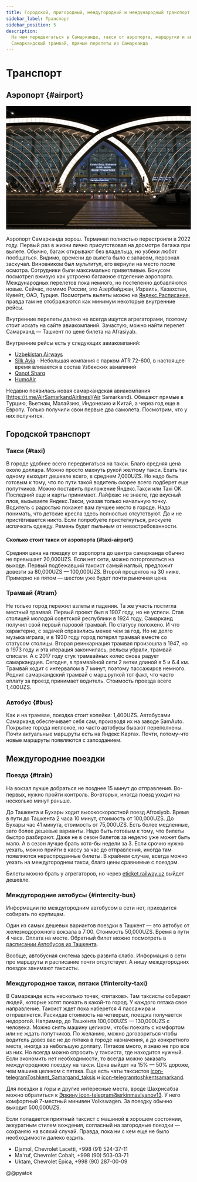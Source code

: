 ```yaml
---
title: Городской, пригородный, междугородний и международный транспорт
sidebar_label: Транспорт
sidebar_position: 5
description:
  На чем передвигаться в Самарканде, такси от аэропорта, маршрутки и автобусы,
  Самаркандский трамвай, прямые перелеты из Самарканда
---
```


# Транспорт

## Аэропорт {#airport}

![Самаркандский Аэропорт](../samarkand/img/airport.jpg)

Аэропорт Самарканда хорош. Терминал полностью перестроили в 2022 году. Первый
раз в жизни лично присутствовал на досмотре багажа при вылете. Обычно, багаж
открывают без владельца, но узбеки любят пообщаться. Видимо, времени до вылета
было с запасом, персонал заскучал. Виновником был мультитул, его вернули на
место после осмотра. Сотрудники были максимально приветливые. Бонусом посмотрел
вживую как устроено багажное отделение аэропорта. Международных перелетов пока
немного, но постепенно добавляются новые. Сейчас, помимо России, это
Азербайджан, Израиль, Казахстан, Кувейт, ОАЭ, Турция. Посмотреть вылеты можно на
[Яндекс.Расписание](https://rasp.yandex.uz/station/9623553/), правда там не
отображаются как минимум некоторые внутренние рейсы.

Внутренние перелеты далеко не всегда ищутся агрегаторами, поэтому стоит искать
на сайте авиакомпаний. Зачастую, можно найти перелет Самарканд — Ташкент по цене
билета на Afrasiyab.

Внутренние рейсы есть у следующих авиакомпаний:

- [Uzbekistan Airways](https://www.uzairways.com/ru)
- [Silk Avia](https://silk-avia.com/ru/) - Небольшая компания с парком ATR
  72-600, в настоящее время вливается в состав Узбекских авиалиний
- [Qanot Sharq](https://www.qanotsharq.com/)
- [HumoAir](https://flyhumo.com/)

Недавно появилась новая самаркандская авиакомпания
[https://t.me/AirSamarkandAirlines](Air Samarkand). Обещают прямые в Турцию,
Вьетнам, Малайзию, Индонезию и Китай, а через год еще в Европу. Только получили
свои первые два самолета. Посмотрим, что у них получится.

## Городской транспорт

### Такси {#taxi}

В городе удобнее всего передвигаться на такси. Благо средняя цена около доллара.
Можно просто махнуть рукой желтому такси. Ехать так одному выходит дешевле
всего, в среднем 7,000UZS. Но надо быть готовым к тому, что по пути такой
водитель скорее всего подберет еще попутчиков. Можно поставить приложение
Яндекс.Такси или Taxi OK. Последний еще и карты принимает. Лайфхак: не знаете,
где вкусный плов, вызываете Яндекс.Такси, указав только начальную точку.
Водитель с радостью покажет вам лучшее место в городе. Надо понимать, что
детские кресла здесь полностью отсутствуют. Да и не пристёгивается никто. Если
попробуете пристегнуться, рискуете испачкать одежду. Ремень будет пыльным от
невостребованности.

#### Сколько стоит такси от аэропорта {#taxi-airport}

Средняя цена на поездку от аэропорта до центра самарканда обычно не превышает
20,000UZS. Если нет сети, можно поторговаться на выходе. Первый подбежавший
таксист самый наглый, предложит довезти за 80,000UZS — 100,000UZS. Второй
процентов на 30 ниже. Примерно на пятом — шестом уже будет почти рыночная цена.

### Трамвай {#tram}

Не только город пережил взлеты и падения. Та же участь постигла местный трамвай.
Первый проект был в 1907 году, но не успели. Став столицей молодой советской
республики в 1924 году, Самарканд получил свой первый паровой трамвай. По
статусу положено. И что характерно, с задачей справились менее чем за год. Но не
долго музыка играла, и в 1930 году город потерял трамвай вместе со статусом
столицы. Вторая реинкарнация трамвая произошла в 1947, но в 1973 году и эта
итерация закончилась, рельсы убрали, трамвай списали. А с 2017 году стук
трамвайных колес снова радует самаркандцев. Сегодня, в трамвайной сети 2 ветки
длиной в 5 и 6.4 км. Трамвай ходит с интервалом в 7 минут, поэтому пассажиров
немного. Роднит самаркандский трамвай с маршруткой тот факт, что часто оплату за
проезд принимает водитель. Стоимость проезда всего 1,400UZS.

### Автобус {#bus}

Как и на трамвае, поездка стоит копейки: 1,400UZS. Автобусами Самарканд
обеспечивает себя сам, производя их на заводе SamAuto. Покрытие города неплохое,
но часто автобусы бывают переполнены. Почти актуальные маршруты есть на Яндекс
Картах. Почти, потому-что новые маршруты появляются с запозданием.

## Междугородние поездки

### Поезда {#train}

На вокзал лучше добраться не позднее 15 минут до отправления. Во-первых, нужно
пройти контроль. Во-вторых, иногда поезд уходит на несколько минут раньше.

До Ташкента и Бухары ходит высокоскоростной поезд Afrosiyob. Время в пути до
Ташкента 2 часа 10 минут, стоимость от 100,000UZS. До Бухары час 41 минута,
стоимость от 75,000UZS. Есть более медленные, зато более дешевые варианты. Надо
быть готовым к тому, что билеты быстро разбирают. Даже не в сезон билетов за
неделю уже может быть мало. А в сезон лучше брать хотя-бы недели за 3. Если
срочно нужно уехать, можно прийти в кассу за час до отправления, иногда там
появляются нераспроданные билеты. В крайнем случае, всегда можно уехать на
междугороднем такси, благо цены сравнимые с поездом.

Билеты можно брать у агрегаторов, но через
[eticket.railway.uz](https://eticket.railway.uz/) выйдет дешевле.

### Междугородние автобусы {#intercity-bus}

Информации по междугородним автобусом в сети нет, приходится собирать по
крупицам.

Один из самых дешевых вариантов поездки в Ташкент — это автобус от
железнодорожного вокзала в 7:00. Стоимость 50,000UZS. Время в пути 4 часа.
Оплата на месте. Обратный билет можно посмотреть в&nbsp;
[расписании Автобусов из Ташкента](https://www.mintrans.uz/ru/useful-articles/toshkent-avtovokzalidan-qatnovchi-shaharlararo-avtobus-yo-nalishlari-jadvali).

Вообще, автобусная система здесь развита слабо. Информация в сети про маршруты и
расписание почти отсутствует. А нишу междугородних поездок занимают таксисты.

### Междугородное такси, пятаки {#intercity-taxi}

В Самарканде есть несколько точек, «пятаков». Там таксисты собирают людей,
которые хотят поехать в какой-то город. У каждого пятака свое направление.
Таксист ждет пока наберется 4 пассажира и отправляется. Раскидав стоимость на
четверых, поездка получается недорогой. Например, до Ташкента 100,000UZS —
130,000UZS с человека. Можно снять машину целиком, чтобы поехать с комфортом или
не ждать попутчиков. По желанию, можно договориться чтобы водитель довез вас не
до пятака в городе назначения, а до конкретного места, иногда за небольшую
доплату. Пятаков много, я знаю не про все из них. Но всегда можно спросить у
таксиста, где находится нужный. Если экономить нет необходимости, то всегда
можно заказать междугороднюю поездку на такси. Цена выйдет на 15% — 50% дороже,
чем машина целиком с пятака. Еще есть чаты таксистов
[icon-telegram&#8288;Toshkent_Samarqand_taksis](https://t.me/Toshkent_Samarqand_taksis)
и [icon-telegram&#8288;toshkentsamarkand](https://t.me/toshkentsamarkand).

Для поездки в горы и другие интересные места, вроде Шахрисабза можно обратиться
к [Эркину icon-telegram&#8288;@erkinmavlyanov13](https://t.me/erkinmavlyanov13).
У него комфортный 7-местный минивен Volkswagen. За поездку обычно выходит
500,000UZS.

Если попадается приятный таксист с машиной в хорошем состоянии, аккуратным
стилем вождения, согласный на загородные поездки — сохраняю на всякий случай.
Правда, пока ни с кем еще не было необходимости далеко ездить.

- Djamol, Chevrolet Lacetti, +998 (91) 524-37-11
- Ma'ruf, Chevrolet Cobalt, +998 (90) 503-03-71
- Uktam, Chevrolet Epica, +998 (90) 287-00-09

@@pyatok
